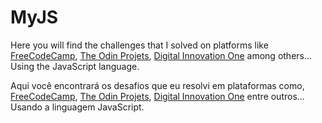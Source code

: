 # MyJS
Here you will find the challenges that I solved on platforms like [FreeCodeCamp](https://www.freecodecamp.org/), [The Odin Projets](https://www.theodinproject.com/), [Digital Innovation One](https://web.digitalinnovation.one) among others... Using the JavaScript language.

Aqui você encontrará os desafios que eu resolvi em plataformas como, [FreeCodeCamp](https://www.freecodecamp.org/), [The Odin Projets](https://www.theodinproject.com/), [Digital Innovation One](https://web.digitalinnovation.one) entre outros... Usando a linguagem JavaScript.

